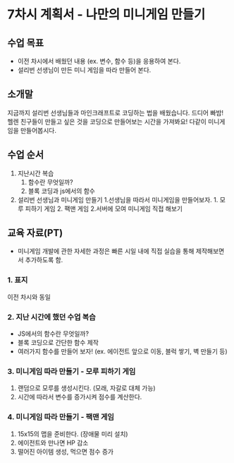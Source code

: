 # 7차시 계획서 - 나만의 미니게임 만들기

## 수업 목표

* 이전 차시에서 배웠던 내용 (ex. 변수, 함수 등)을 응용하여 본다.
* 설리번 선생님이 만든 미니 게임을 따라 만들어 본다.

## 소개말

지금까지 설리번 선생님들과 마인크래프트로 코딩하는 법을 배웠습니다.
드디어 빠밤! 헬렌 친구들이 만들고 싶은 것을 코딩으로 만들어보는 시간을 가져봐요!
다같이 미니게임을 만들어봅시다.

## 수업 순서

1. 지난시간 복습
    1. 함수란 무엇일까?
    2. 블록 코딩과 js에서의 함수
2. 설리번 선생님과 미니게임 만들기
    1.선생님을 따라서 미니게임을 만들어보자.
        1. 모루 피하기 게임
        2. 팩맨 게임
    2.서버에 모여 미니게임 직접 해보기

## 교육 자료(PT)

* 미니게임 개발에 관한 자세한 과정은 빠른 시일 내에 직접 실습을 통해 제작해보면서 추가하도록 함.

### 1. 표지

이전 차시와 동일

### 2. 지난 시간에 했던 수업 복습

* JS에서의 함수란 무엇일까?
* 블록 코딩으로 간단한 함수 제작
* 여러가지 함수를 만들어 보자! (ex. 에이전트 앞으로 이동, 블럭 쌓기, 벽 만들기 등)

### 3. 미니게임 따라 만들기 - 모루 피하기 게임

1. 랜덤으로 모루를 생성시킨다. (모래, 자갈로 대체 가능)
2. 시간에 따라서 변수를 증가시켜 점수를 계산한다.

### 4. 미니게임 따라 만들기 - 팩맨 게임

1. 15x15의 맵을 준비한다. (장애물 미리 설치)
2. 에이전트와 만나면 HP 감소
3. 떨어진 아이템 생성, 먹으면 점수 증가
